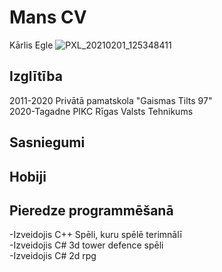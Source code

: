 # Mans CV
Kārlis Egle
![PXL_20210201_125348411](https://user-images.githubusercontent.com/76540824/106461866-07004280-649e-11eb-97dc-fbf299bf48a6.jpg)

## Izglītība

2011-2020 Privātā pamatskola "Gaismas Tilts 97" <br />
2020-Tagadne PIKC Rīgas Valsts Tehnikums <br />

## Sasniegumi


## Hobiji



## Pieredze programmēšanā

-Izveidojis C++ Spēli, kuru spēlē terimnālī <br />
-Izveidojis C# 3d tower defence spēli <br />
-Izveidojis C# 2d rpg